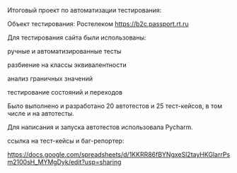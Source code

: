 Итоговый проект по автоматизации тестирования:

Объект тестирования: Ростелеком https://b2c.passport.rt.ru

Для тестирования сайта были использованы:

ручные и автоматизированные тесты

разбиение на классы эквивалентности

анализ граничных значений

тестирование состояний и переходов

Было выполнено и разработано 20 автотестов и 25 тест-кейсов, в том числе и на автотесты.

Для написания и запуска автотестов использовала Pycharm.


ссылка на тест-кейсы и баг-репортер:

https://docs.google.com/spreadsheets/d/1KKRR86fBYNgxeSl2tayHKGlarrPsm2100sH_MYMgDyk/edit?usp=sharing

